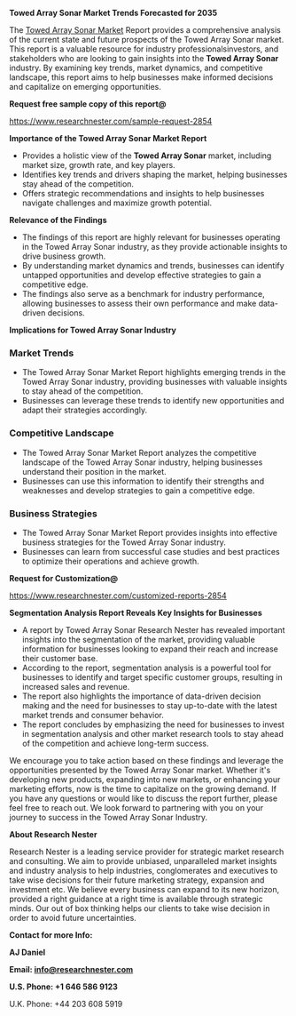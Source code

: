 ﻿<a name="_hlk168570615"></a><a name="_hlk168498031"></a>**Towed Array Sonar Market Trends Forecasted for 2035**

The [Towed Array Sonar Market](https://www.researchnester.com/reports/towed-array-sonar-market/2854) Report provides a comprehensive analysis of the current state and future prospects of the Towed Array Sonar market. This report is a valuable resource for industry professionalsinvestors, and stakeholders who are looking to gain insights into the **Towed Array Sonar** industry. By examining key trends, market dynamics, and competitive landscape, this report aims to help businesses make informed decisions and capitalize on emerging opportunities.

**Request free sample copy of this report@**

<https://www.researchnester.com/sample-request-2854> 

**Importance of the Towed Array Sonar Market Report**

- Provides a holistic view of the **Towed Array Sonar** market, including market size, growth rate, and key players.
- Identifies key trends and drivers shaping the market, helping businesses stay ahead of the competition.
- Offers strategic recommendations and insights to help businesses navigate challenges and maximize growth potential.

**Relevance of the Findings**

- The findings of this report are highly relevant for businesses operating in the Towed Array Sonar industry, as they provide actionable insights to drive business growth.
- By understanding market dynamics and trends, businesses can identify untapped opportunities and develop effective strategies to gain a competitive edge.
- The findings also serve as a benchmark for industry performance, allowing businesses to assess their own performance and make data-driven decisions.

**Implications for Towed Array Sonar Industry**
### **Market Trends**
- The Towed Array Sonar Market Report highlights emerging trends in the Towed Array Sonar industry, providing businesses with valuable insights to stay ahead of the competition.
- Businesses can leverage these trends to identify new opportunities and adapt their strategies accordingly.
### **Competitive Landscape**
- The Towed Array Sonar Market Report analyzes the competitive landscape of the Towed Array Sonar industry, helping businesses understand their position in the market.
- Businesses can use this information to identify their strengths and weaknesses and develop strategies to gain a competitive edge.
### **Business Strategies**
- The Towed Array Sonar Market Report provides insights into effective business strategies for the Towed Array Sonar industry.
- Businesses can learn from successful case studies and best practices to optimize their operations and achieve growth.

**Request for Customization@**

<https://www.researchnester.com/customized-reports-2854> 

**Segmentation Analysis Report Reveals Key Insights for Businesses**

- A report by Towed Array Sonar Research Nester has revealed important insights into the segmentation of the market, providing valuable information for businesses looking to expand their reach and increase their customer base.
- According to the report, segmentation analysis is a powerful tool for businesses to identify and target specific customer groups, resulting in increased sales and revenue.
- The report also highlights the importance of data-driven decision making and the need for businesses to stay up-to-date with the latest market trends and consumer behavior.
- The report concludes by emphasizing the need for businesses to invest in segmentation analysis and other market research tools to stay ahead of the competition and achieve long-term success.

We encourage you to take action based on these findings and leverage the opportunities presented by the Towed Array Sonar market. Whether it's developing new products, expanding into new markets, or enhancing your marketing efforts, now is the time to capitalize on the growing demand. If you have any questions or would like to discuss the report further, please feel free to reach out. We look forward to partnering with you on your journey to success in the Towed Array Sonar Industry.

**About Research Nester**

Research Nester is a leading service provider for strategic market research and consulting. We aim to provide unbiased, unparalleled market insights and industry analysis to help industries, conglomerates and executives to take wise decisions for their future marketing strategy, expansion and investment etc. We believe every business can expand to its new horizon, provided a right guidance at a right time is available through strategic minds. Our out of box thinking helps our clients to take wise decision in order to avoid future uncertainties.

**Contact for more Info:**

**AJ Daniel**

**Email: info@researchnester.com**

**U.S. Phone: +1 646 586 9123**

U.K. Phone: +44 203 608 5919



